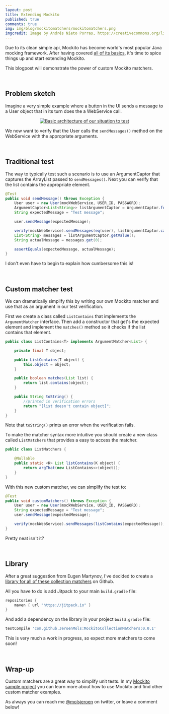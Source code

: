```yaml
---
layout: post
title: Extending Mockito
published: true
comments: true
img: img/blog/mockitomatchers/mockitomatchers.png
imgcredit: Image by Andrés Nieto Porras, https://creativecommons.org/licenses/by-sa/2.0/, cropped
---
```

Due to its clean simple api, Mockito has become world's most popular Java mocking framework. After having covered [all of its basics](https://speakerdeck.com/jeroenmols/testing-made-sweet-with-a-mockito), it's time to spice things up and start extending Mockito.

This blogpost will demonstrate the power of custom Mockito matchers.

<br>

## Problem sketch
Imagine a very simple example where a button in the UI sends a message to a User object that in its turn does the a WebService call.

<center><a href="{{ site.blogbaseurl }}img/blog/mockitomatchers/architecture.png"><img src="{{ site.blogbaseurl }}img/blog/mockitomatchers/architecture.png" alt="Basic architecture of our situation to test"></a></center>

We now want to verify that the User calls the `sendMessages()` method on the WebService with the appropriate arguments.

<br>

## Traditional test
The way to typically test such a scenario is to use an ArgumentCaptor that captures the ArrayList passed to `sendMessages()`. Next you can verify that the list contains the appropriate element.

```Java
@Test
public void sendMessage() throws Exception {
    User user = new User(mockWebService, USER_ID, PASSWORD);
    ArgumentCaptor<List<String>> listArgumentCaptor = ArgumentCaptor.forClass(List.class);
    String expectedMessage = "Test message";

    user.sendMessage(expectedMessage);

    verify(mockWebService).sendMessages(eq(user), listArgumentCaptor.capture());
    List<String> messages = listArgumentCaptor.getValue();
    String actualMessage = messages.get(0);

    assertEquals(expectedMessage, actualMessage);
}
```

I don't even have to begin to explain how cumbersome this is!

<br>

## Custom matcher test
We can dramatically simplify this by writing our own Mockito matcher and use that as an argument in our test verification.

First we create a class called `ListContains` that implements the `ArgumentMatcher` interface. Then add a constructor that get's the expected element and implement the `matches()` method so it checks if the list contains that element.

```java
public class ListContains<T> implements ArgumentMatcher<List> {

    private final T object;

    public ListContains(T object) {
        this.object = object;
    }

    public boolean matches(List list) {
        return list.contains(object);
    }

    public String toString() {
        //printed in verification errors
        return "[list doesn't contain object]";
    }
}
```

Note that `toString()` prints an error when the verification fails.

To make the matcher syntax more intuitive you should create a new class called `ListMatchers` that provides a easy to access the matcher.

```java
public class ListMatchers {

    @Nullable
    public static <K> List listContains(K object) {
        return argThat(new ListContains<>(object));
    }
}
```

With this new custom matcher, we can simplify the test to:

```java
@Test
public void customMatchers() throws Exception {
    User user = new User(mockWebService, USER_ID, PASSWORD);
    String expectedMessage = "Test message";
    user.sendMessage(expectedMessage);

    verify(mockWebService).sendMessages(listContains(expectedMessage));
}
```

Pretty neat isn't it?

<br>

## Library
After a great suggestion from Eugen Martynov, I've decided to create a [library for all of these collection matchers](https://github.com/JeroenMols/MockitoCollectionMatchers) on Github.

All you have to do is add Jitpack to your main `build.gradle` file:

```groovy
repositories {
    maven { url "https://jitpack.io" }
}
```

And add a dependency on the library in your project `build.gradle` file:

```groovy
testCompile 'com.github.JeroenMols:MockitoCollectionMatchers:0.0.1'
```

This is very much a work in progress, so expect more matchers to come soon!

<br>

## Wrap-up
Custom matchers are a great way to simplify unit tests. In my [Mockito sample project](https://github.com/jeroenmols/mockitoexample) you can learn more about how to use Mockito and find other custom matcher examples.

As always you can reach me [@molsjeroen](https://twitter.com/molsjeroen) on twitter, or leave a comment below!
